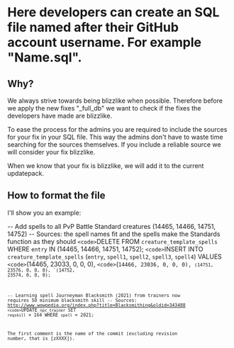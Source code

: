 Here developers can create an SQL file named after their GitHub account username. For example "Name.sql".
==========

Why?
-------
We always strive towards being blizzlike when possible. Therefore before we apply the new fixes "_full_db"
we want to check if the fixes the developers have made are blizzlike.

To ease the process for the admins you are required to include the sources for your fix in your SQL file.
This way the admins don't have to waste time searching for the sources themselves. If you include a
reliable source we will consider your fix blizzlike.

When we know that your fix is blizzlike, we will add it to the current updatepack.

How to format the file
-------
I'll show you an example:

-- Add spells to all PvP Battle Standard creatures (14465, 14466, 14751, 14752)
-- Sources: the spell names fit and the spells make the Standards function as they should
`<code>`DELETE FROM `creature_template_spells` WHERE `entry` IN (14465, 14466, 14751, 14752);
`<code>`INSERT INTO `creature_template_spells` (`entry`, `spell1`, `spell2`, `spell3`, `spell4`) VALUES
`<code>`(14465, 23033, 0, 0, 0),
`<code>`(`14466, 23036, 0, 0, 0),
`<code>`(14751, 23576, 0, 0, 0),
`<code>`(14752, 23574, 0, 0, 0);

-- Learning spell Journeyman Blacksmith (2021) from trainers now requires 50 minimum blacksmith skill
-- Sources: http://www.wowpedia.org/index.php?title=Blacksmithing&oldid=343488
`<code>`UPDATE `npc_trainer` SET `reqskill` = 164 WHERE `spell` = 2021;

The first comment is the name of the commit (excluding revision number, that is [zXXXX]).